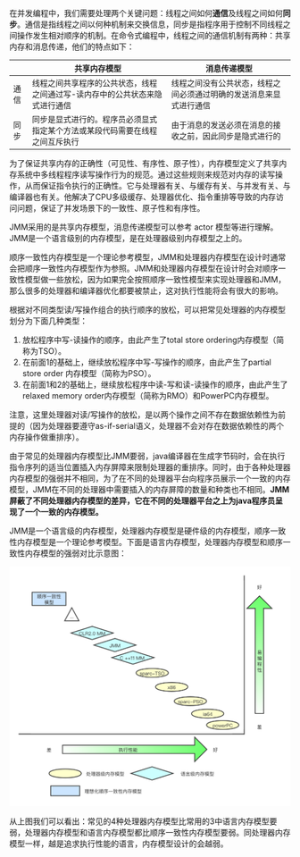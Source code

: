 在并发编程中，我们需要处理两个关键问题：线程之间如何**通信**及线程之间如何**同步**。通信是指线程之间以何种机制来交换信息，同步是指程序用于控制不同线程之间操作发生相对顺序的机制。在命令式编程中，线程之间的通信机制有两种：共享内存和消息传递，他们的特点如下：

|      | 共享内存模型                                                 | 消息传递模型                                                 |
| ---- | ------------------------------------------------------------ | ------------------------------------------------------------ |
| 通信 | 线程之间共享程序的公共状态，线程之间通过写-读内存中的公共状态来隐式进行通信 | 线程之间没有公共状态，线程之间必须通过明确的发送消息来显式进行通信 |
| 同步 | 同步是显式进行的。程序员必须显式指定某个方法或某段代码需要在线程之间互斥执行 | 由于消息的发送必须在消息的接收之前，因此同步是隐式进行的     |

为了保证共享内存的正确性（可见性、有序性、原子性），内存模型定义了共享内存系统中多线程程序读写操作行为的规范。通过这些规则来规范对内存的读写操作，从而保证指令执行的正确性。它与处理器有关、与缓存有关、与并发有关、与编译器也有关。他解决了CPU多级缓存、处理器优化、指令重排等导致的内存访问问题，保证了并发场景下的一致性、原子性和有序性。

JMM采用的是共享内存模型，消息传递模型可以参考 actor 模型等进行理解。JMM是一个语言级别的内存模型，是在处理器级别内存模型之上的。

顺序一致性内存模型是一个理论参考模型，JMM和处理器内存模型在设计时通常会把顺序一致性内存模型作为参照。JMM和处理器内存模型在设计时会对顺序一致性模型做一些放松，因为如果完全按照顺序一致性模型来实现处理器和JMM，那么很多的处理器和编译器优化都要被禁止，这对执行性能将会有很大的影响。

根据对不同类型读/写操作组合的执行顺序的放松，可以把常见处理器的内存模型划分为下面几种类型：

1. 放松程序中写-读操作的顺序，由此产生了total store ordering内存模型（简称为TSO）。
2. 在前面1的基础上，继续放松程序中写-写操作的顺序，由此产生了partial store order 内存模型（简称为PSO）。
3. 在前面1和2的基础上，继续放松程序中读-写和读-读操作的顺序，由此产生了relaxed memory order内存模型（简称为RMO）和PowerPC内存模型。

注意，这里处理器对读/写操作的放松，是以两个操作之间不存在数据依赖性为前提的（因为处理器要遵守as-if-serial语义，处理器不会对存在数据依赖性的两个内存操作做重排序）。

由于常见的处理器内存模型比JMM要弱，java编译器在生成字节码时，会在执行指令序列的适当位置插入内存屏障来限制处理器的重排序。同时，由于各种处理器内存模型的强弱并不相同，为了在不同的处理器平台向程序员展示一个一致的内存模型，JMM在不同的处理器中需要插入的内存屏障的数量和种类也不相同。**JMM屏蔽了不同处理器内存模型的差异，它在不同的处理器平台之上为java程序员呈现了一个一致的内存模型。**

JMM是一个语言级的内存模型，处理器内存模型是硬件级的内存模型，顺序一致性内存模型是一个理论参考模型。下面是语言内存模型，处理器内存模型和顺序一致性内存模型的强弱对比示意图：

<img src="../../img/concurrent/model_compare.png" alt="image.png" style="zoom:50%;" />

从上图我们可以看出：常见的4种处理器内存模型比常用的3中语言内存模型要弱，处理器内存模型和语言内存模型都比顺序一致性内存模型要弱。同处理器内存模型一样，越是追求执行性能的语言，内存模型设计的会越弱。